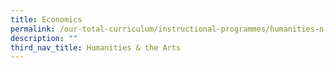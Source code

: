 ```yaml
---
title: Economics
permalink: /our-total-curriculum/instructional-programmes/humanities-n-the-arts/economics
description: ""
third_nav_title: Humanities & the Arts
---
```

